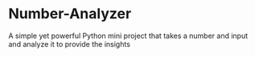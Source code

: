 # Number-Analyzer
A simple yet powerful Python mini project that takes a number and input and analyze it to provide the insights
